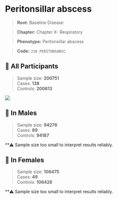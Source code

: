 # Peritonsillar abscess

> **Root:** Baseline Disease  

> **Chapter:** Chapter X- Respiratory  

> **Phenotype:** Peritonsillar abscess  

> **Code:** `J10_PERITONSABSC`

## 🧪 All Participants  
> Sample size: **200751**  
> Cases: **138**  
> Controls: **200613**
<img src="/Disease/Figures/ALL/Incidence/J10_PERITONSABSC.png"/>
<CsvTable src="/Disease_Data/ALL/Incidence/COX_J10_PERITONSABSC.csv" label="🔍 View full results" />

## 👨 In Males  
> Sample size: **94276**  
> Cases: **89**  
> Controls: **94187**

**⚠️ Sample size too small to interpret results reliably.


## 👩 In Females  
> Sample size: **106475**  
> Cases: **49**  
> Controls: **106426**

**⚠️ Sample size too small to interpret results reliably.


